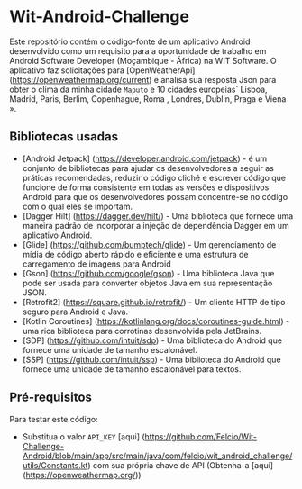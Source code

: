 # Wit-Android-Challenge

Este repositório contém o código-fonte de um aplicativo Android desenvolvido como um requisito para a oportunidade de trabalho em Android Software Developer (Moçambique - África) na WIT Software.
O aplicativo faz solicitações para [OpenWeatherApi] ​​(https://openweathermap.org/current) e analisa sua resposta Json para obter o clima da minha cidade `Maputo` e 10 cidades europeias` Lisboa, Madrid, Paris, Berlim, Copenhague, Roma , Londres, Dublin, Praga e Viena ».

Bibliotecas usadas
--------------
* [Android Jetpack] (https://developer.android.com/jetpack) - é um conjunto de bibliotecas para ajudar os desenvolvedores a seguir as práticas recomendadas, reduzir o código clichê e escrever código que funcione de forma consistente em todas as versões e dispositivos Android para que os desenvolvedores possam concentre-se no código com o qual eles se importam.
* [Dagger Hilt] (https://dagger.dev/hilt/) - Uma biblioteca que fornece uma maneira padrão de incorporar a injeção de dependência Dagger em um aplicativo Android.
* [Glide] (https://github.com/bumptech/glide) - Um gerenciamento de mídia de código aberto rápido e eficiente e uma estrutura de carregamento de imagens para Android
* [Gson] (https://github.com/google/gson) - Uma biblioteca Java que pode ser usada para converter objetos Java em sua representação JSON.
* [Retrofit2] (https://square.github.io/retrofit/) - Um cliente HTTP de tipo seguro para Android e Java.
* [Kotlin Coroutines] (https://kotlinlang.org/docs/coroutines-guide.html) - uma rica biblioteca para corrotinas desenvolvida pela JetBrains.
* [SDP] (https://github.com/intuit/sdp) - Uma biblioteca do Android que fornece uma unidade de tamanho escalonável.
* [SSP] (https://github.com/intuit/ssp) - Uma biblioteca do Android que fornece uma unidade de tamanho escalonável para textos.

## Pré-requisitos
Para testar este código:
* Substitua o valor `API_KEY` [aqui] (https://github.com/Felcio/Wit-Challenge-Android/blob/main/app/src/main/java/com/felcio/wit_android_challenge/utils/Constants.kt) com sua própria chave de API (Obtenha-a [aqui] (https://openweathermap.org/))